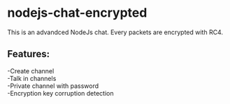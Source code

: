 # nodejs-chat-encrypted
This is an advandced NodeJs chat. Every packets are encrypted with RC4.<br>
## Features:<br>
-Create channel<br>
-Talk in channels<br>
-Private channel with password<br>
-Encryption key corruption detection<br>
